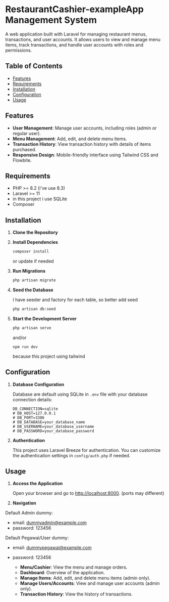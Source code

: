 # RestaurantCashier-exampleApp Management System

A web application built with Laravel for managing restaurant menus, transactions, and user accounts. It allows users to view and manage menu items, track transactions, and handle user accounts with roles and permissions.

## Table of Contents

- [Features](#features)
- [Requirements](#requirements)
- [Installation](#installation)
- [Configuration](#configuration)
- [Usage](#usage)

## Features

- **User Management**: Manage user accounts, including roles (admin or regular user).
- **Menu Management**: Add, edit, and delete menu items.
- **Transaction History**: View transaction history with details of items purchased.
- **Responsive Design**: Mobile-friendly interface using Tailwind CSS and Flowbite.

## Requirements

- PHP >= 8.2 (i've use 8.3)
- Laravel >= 11
- in this project i use SQLite
- Composer

## Installation

1. **Clone the Repository**



2. **Install Dependencies**

    ```sh
    composer install
    ```
    or update if needed

5. **Run Migrations**

    ```sh
    php artisan migrate
    ```

6. **Seed the Database**

    I have seeder and factory for each table, so better add seed

    ```sh
    php artisan db:seed
    ```

7. **Start the Development Server**

    ```sh
    php artisan serve
    ```
    and/or
    ```
    npm run dev
    ```
    because this project using tailwind

## Configuration

1. **Database Configuration**

    Database are default using SQLite in `.env` file with your database connection details:

    ```env
    DB_CONNECTION=sqlite
    # DB_HOST=127.0.0.1
    # DB_PORT=3306
    # DB_DATABASE=your_database_name
    # DB_USERNAME=your_database_username
    # DB_PASSWORD=your_database_password
    ```

2. **Authentication**

    This project uses Laravel Breeze for authentication. You can customize the authentication settings in `config/auth.php` if needed.

## Usage

1. **Access the Application**


    Open your browser and go to [http://localhost:8000](http://localhost:8000). (ports may different)

2. **Navigation**

  Default Admin dummy:
  - email: dummyadmin@example.com
  - password: 123456

  Default Pegawai/User dummy:
  - email: dummypegawai@example.com
  - password: 123456

    - **Menu/Cashier**: View the menu and manage orders.
    - **Dashboard**: Overview of the application.
    - **Manage Items**: Add, edit, and delete menu items (admin only).
    - **Manage Users/Accounts**: View and manage user accounts (admin only).
    - **Transaction History**: View the history of transactions.
